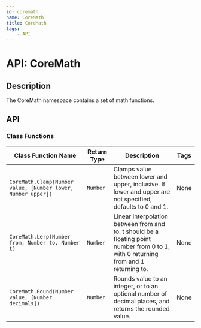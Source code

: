 ```yaml
---
id: coremath
name: CoreMath
title: CoreMath
tags:
    - API
---
```


# API: CoreMath

## Description

The CoreMath namespace contains a set of math functions.

## API

### Class Functions

| Class Function Name | Return Type | Description | Tags |
| -------------- | ----------- | ----------- | ---- |
| `CoreMath.Clamp(Number value, [Number lower, Number upper])` | `Number` | Clamps value between lower and upper, inclusive. If lower and upper are not specified, defaults to 0 and 1. | None |
| `CoreMath.Lerp(Number from, Number to, Number t)` | `Number` | Linear interpolation between from and to. t should be a floating point number from 0 to 1, with 0 returning from and 1 returning to. | None |
| `CoreMath.Round(Number value, [Number decimals])` | `Number` | Rounds value to an integer, or to an optional number of decimal places, and returns the rounded value. | None |
